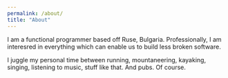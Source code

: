 ```yaml
---
permalink: /about/
title: "About"
---
```


I am a functional programmer based off Ruse, Bulgaria. Professionally, I am interesred in everything which can enable us to build less broken software.

I juggle my personal time between running, mountaneering, kayaking, singing, listening to music, stuff like that. And pubs. Of course.
